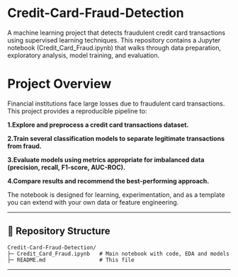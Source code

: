# Credit-Card-Fraud-Detection
A machine learning project that detects fraudulent credit card transactions using supervised learning techniques. This repository contains a Jupyter notebook (Credit_Card_Fraud.ipynb) that walks through data preparation, exploratory analysis, model training, and evaluation.

# Project Overview

Financial institutions face large losses due to fraudulent card transactions. This project provides a reproducible pipeline to:

**1.Explore and preprocess a credit card transactions dataset.**

**2.Train several classification models to separate legitimate transactions from fraud.**

**3.Evaluate models using metrics appropriate for imbalanced data (precision, recall, F1-score, AUC-ROC).**

**4.Compare results and recommend the best-performing approach.**

The notebook is designed for learning, experimentation, and as a template you can extend with your own data or feature engineering.

---

## 📁 Repository Structure

```
Credit-Card-Fraud-Detection/
├─ Credit_Card_Fraud.ipynb   # Main notebook with code, EDA and models
├─ README.md                 # This file
```

---

